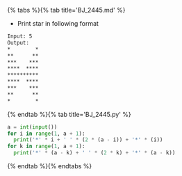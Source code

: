 {% tabs %}{% tab title='BJ_2445.md' %}

* Print star in following format

```txt
Input: 5
Output:
*        *
**      **
***    ***
****  ****
**********
****  ****
***    ***
**      **
*        *
```

{% endtab %}{% tab title='BJ_2445.py' %}

```py
a = int(input())
for i in range(1, a + 1):
  print('*' * i + ' ' * (2 * (a - i)) + '*' * (i))
for k in range(1, a + 1):
  print('*' * (a - k) + ' ' * (2 * k) + '*' * (a - k))
```

{% endtab %}{% endtabs %}
